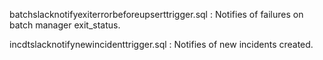 batchslacknotifyexiterrorbeforeupserttrigger.sql : Notifies of failures on batch manager exit_status.

incdtslacknotifynewincidenttrigger.sql : Notifies of new incidents created.

